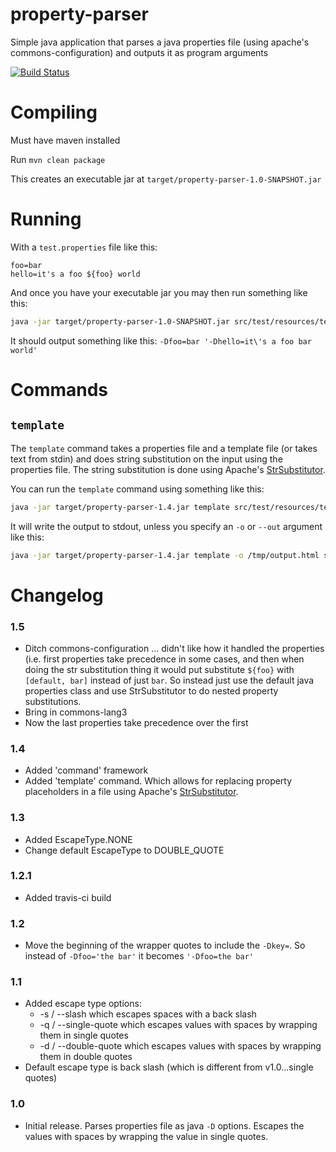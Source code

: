 # property-parser
Simple java application that parses a java properties file (using apache's commons-configuration) and outputs it as program arguments

[![Build Status](https://travis-ci.org/MashupMill/property-parser.svg?branch=master)](https://travis-ci.org/MashupMill/property-parser)

# Compiling

Must have maven installed

Run `mvn clean package`

This creates an executable jar at `target/property-parser-1.0-SNAPSHOT.jar`

# Running

With a `test.properties` file like this:

```
foo=bar
hello=it's a foo ${foo} world
```

And once you have your executable jar you may then run something like this:

```bash
java -jar target/property-parser-1.0-SNAPSHOT.jar src/test/resources/test.properties -q
```

It should output something like this: `-Dfoo=bar '-Dhello=it\'s a foo bar world'`

# Commands

## `template`

The `template` command takes a properties file and a template file (or takes text from stdin) and does string substitution on the input using the properties file.
The string substitution is done using Apache's [StrSubstitutor](https://commons.apache.org/proper/commons-lang/apidocs/org/apache/commons/lang3/text/StrSubstitutor.html).

You can run the `template` command using something like this:

```bash
java -jar target/property-parser-1.4.jar template src/test/resources/test.properties src/test/resources/template.html
```

It will write the output to stdout, unless you specify an `-o` or `--out` argument like this:

```bash
java -jar target/property-parser-1.4.jar template -o /tmp/output.html src/test/resources/test.properties src/test/resources/template.html
```

# Changelog

### 1.5

* Ditch commons-configuration ... didn't like how it handled the properties (i.e. first properties take precedence in some cases, and then when doing the str substitution thing it would put substitute `${foo}` with `[default, bar]` instead of just `bar`. So instead just use the default java properties class and use StrSubstitutor to do nested property substitutions.
* Bring in commons-lang3
* Now the last properties take precedence over the first 

### 1.4

* Added 'command' framework
* Added 'template' command. Which allows for replacing property placeholders in a file using Apache's [StrSubstitutor](https://commons.apache.org/proper/commons-lang/javadocs/api-2.6/org/apache/commons/lang/text/StrSubstitutor.html).

### 1.3

* Added EscapeType.NONE
* Change default EscapeType to DOUBLE_QUOTE

### 1.2.1

* Added travis-ci build

### 1.2

* Move the beginning of the wrapper quotes to include the `-Dkey=`. So instead of `-Dfoo='the bar'` it becomes `'-Dfoo=the bar'`

### 1.1

* Added escape type options:
    * -s / --slash which escapes spaces with a back slash
    * -q / --single-quote which escapes values with spaces by wrapping them in single quotes
    * -d / --double-quote which escapes values with spaces by wrapping them in double quotes
* Default escape type is back slash (which is different from v1.0...single quotes)

### 1.0

* Initial release. Parses properties file as java `-D` options. Escapes the values with spaces by wrapping the value in single quotes.
